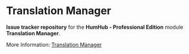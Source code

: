 # Translation Manager

**Issue tracker repository** for the **HumHub - Professional Edition** module **Translation Manager**. 


More Information: [Translation Manager](https://marketplace.humhub.com/module/translation-manager/description)
